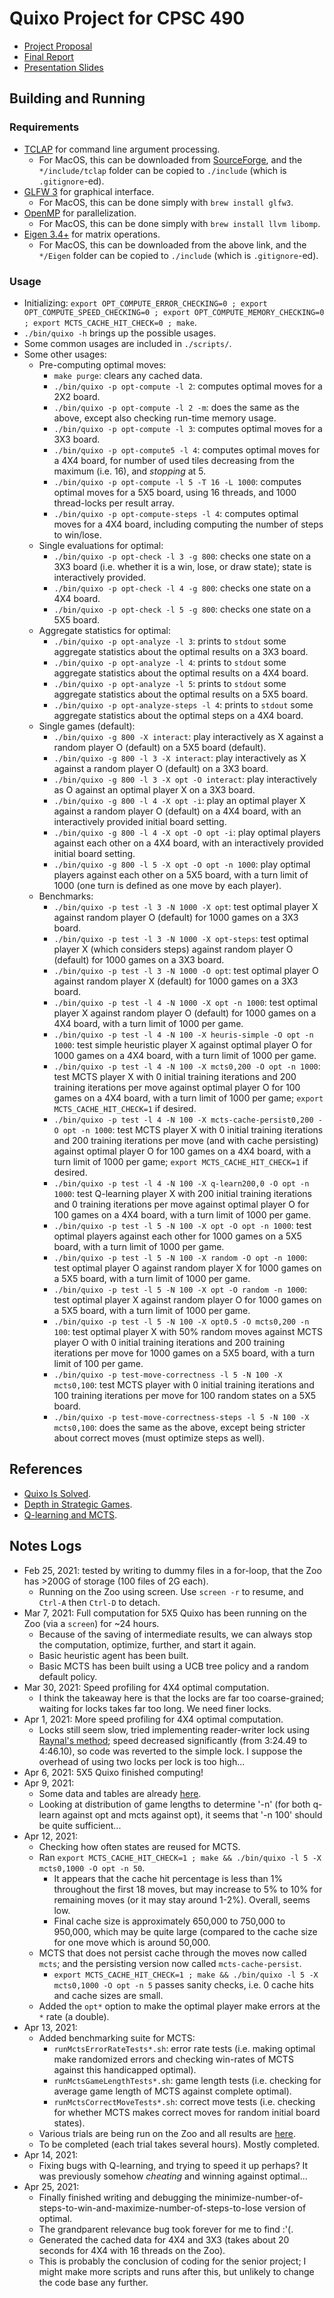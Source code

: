 # Quixo Project for CPSC 490

- [Project Proposal](https://docs.google.com/document/d/1R93C6XVNl6pDwXdOTlAuGolf03njDcPjZosSgq-IqNI/edit#)
- [Final Report](https://docs.google.com/document/d/1vO6DxW93JxJRxkcKjanpCkyZUVifivA7fcgbkvjoH-s/edit#)
- [Presentation Slides](https://docs.google.com/presentation/d/1ecSf1qGPYeB12bCDbnHviSjNLNYezb-ev_ImzK-MskA/edit#)

## Building and Running

### Requirements
- [TCLAP](http://tclap.sourceforge.net/manual.html) for command line argument processing.
  - For MacOS, this can be downloaded from [SourceForge](https://sourceforge.net/projects/tclap/files/), and the `*/include/tclap` folder can be copied to `./include` (which is `.gitignore`-ed).
- [GLFW 3](https://www.glfw.org/) for graphical interface.
  - For MacOS, this can be done simply with `brew install glfw3`.
- [OpenMP](https://www.openmp.org/) for parallelization.
  - For MacOS, this can be done simply with `brew install llvm libomp`.
- [Eigen 3.4+](http://eigen.tuxfamily.org/) for matrix operations.
  - For MacOS, this can be downloaded from the above link, and the `*/Eigen` folder can be copied to `./include` (which is `.gitignore`-ed).

### Usage
- Initializing: `export OPT_COMPUTE_ERROR_CHECKING=0 ; export OPT_COMPUTE_SPEED_CHECKING=0 ; export OPT_COMPUTE_MEMORY_CHECKING=0 ; export MCTS_CACHE_HIT_CHECK=0 ; make`.
- `./bin/quixo -h` brings up the possible usages.
- Some common usages are included in `./scripts/`.
- Some other usages:
  - Pre-computing optimal moves:
    - `make purge`: clears any cached data.
    - `./bin/quixo -p opt-compute -l 2`: computes optimal moves for a 2X2 board.
    - `./bin/quixo -p opt-compute -l 2 -m`: does the same as the above, except also checking run-time memory usage.
    - `./bin/quixo -p opt-compute -l 3`: computes optimal moves for a 3X3 board.
    - `./bin/quixo -p opt-compute5 -l 4`: computes optimal moves for a 4X4 board, for number of used tiles decreasing from the maximum (i.e. 16), and _stopping_ at 5.
    - `./bin/quixo -p opt-compute -l 5 -T 16 -L 1000`: computes optimal moves for a 5X5 board, using 16 threads, and 1000 thread-locks per result array.
    - `./bin/quixo -p opt-compute-steps -l 4`: computes optimal moves for a 4X4 board, including computing the number of steps to win/lose.
  - Single evaluations for optimal:
    - `./bin/quixo -p opt-check -l 3 -g 800`: checks one state on a 3X3 board (i.e. whether it is a win, lose, or draw state); state is interactively provided.
    - `./bin/quixo -p opt-check -l 4 -g 800`: checks one state on a 4X4 board.
    - `./bin/quixo -p opt-check -l 5 -g 800`: checks one state on a 5X5 board.
  - Aggregate statistics for optimal:
    - `./bin/quixo -p opt-analyze -l 3`: prints to `stdout` some aggregate statistics about the optimal results on a 3X3 board.
    - `./bin/quixo -p opt-analyze -l 4`: prints to `stdout` some aggregate statistics about the optimal results on a 4X4 board.
    - `./bin/quixo -p opt-analyze -l 5`: prints to `stdout` some aggregate statistics about the optimal results on a 5X5 board.
    - `./bin/quixo -p opt-analyze-steps -l 4`: prints to `stdout` some aggregate statistics about the optimal steps on a 4X4 board.
  - Single games (default):
    - `./bin/quixo -g 800 -X interact`: play interactively as X against a random player O (default) on a 5X5 board (default).
    - `./bin/quixo -g 800 -l 3 -X interact`: play interactively as X against a random player O (default) on a 3X3 board.
    - `./bin/quixo -g 800 -l 3 -X opt -O interact`: play interactively as O against an optimal player X on a 3X3 board.
    - `./bin/quixo -g 800 -l 4 -X opt -i`: play an optimal player X against a random player O (default) on a 4X4 board, with an interactively provided initial board setting.
    - `./bin/quixo -g 800 -l 4 -X opt -O opt -i`: play optimal players against each other on a 4X4 board, with an interactively provided initial board setting.
    - `./bin/quixo -g 800 -l 5 -X opt -O opt -n 1000`: play optimal players against each other on a 5X5 board, with a turn limit of 1000 (one turn is defined as one move by each player).
  - Benchmarks:
    - `./bin/quixo -p test -l 3 -N 1000 -X opt`: test optimal player X against random player O (default) for 1000 games on a 3X3 board.
    - `./bin/quixo -p test -l 3 -N 1000 -X opt-steps`: test optimal player X (which considers steps) against random player O (default) for 1000 games on a 3X3 board.
    - `./bin/quixo -p test -l 3 -N 1000 -O opt`: test optimal player O against random player X (default) for 1000 games on a 3X3 board.
    - `./bin/quixo -p test -l 4 -N 1000 -X opt -n 1000`: test optimal player X against random player O (default) for 1000 games on a 4X4 board, with a turn limit of 1000 per game.
    - `./bin/quixo -p test -l 4 -N 100 -X heuris-simple -O opt -n 1000`: test simple heuristic player X against optimal player O for 1000 games on a 4X4 board, with a turn limit of 1000 per game.
    - `./bin/quixo -p test -l 4 -N 100 -X mcts0,200 -O opt -n 1000`: test MCTS player X with 0 initial training iterations and 200 training iterations per move against optimal player O for 100 games on a 4X4 board, with a turn limit of 1000 per game; `export MCTS_CACHE_HIT_CHECK=1` if desired.
    - `./bin/quixo -p test -l 4 -N 100 -X mcts-cache-persist0,200 -O opt -n 1000`: test MCTS player X with 0 initial training iterations and 200 training iterations per move (and with cache persisting) against optimal player O for 100 games on a 4X4 board, with a turn limit of 1000 per game; `export MCTS_CACHE_HIT_CHECK=1` if desired.
    - `./bin/quixo -p test -l 4 -N 100 -X q-learn200,0 -O opt -n 1000`: test Q-learning player X with 200 initial training iterations and 0 training iterations per move against optimal player O for 100 games on a 4X4 board, with a turn limit of 1000 per game.
    - `./bin/quixo -p test -l 5 -N 100 -X opt -O opt -n 1000`: test optimal players against each other for 1000 games on a 5X5 board, with a turn limit of 1000 per game.
    - `./bin/quixo -p test -l 5 -N 100 -X random -O opt -n 1000`: test optimal player O against random player X for 1000 games on a 5X5 board, with a turn limit of 1000 per game.
    - `./bin/quixo -p test -l 5 -N 100 -X opt -O random -n 1000`: test optimal player X against random player O for 1000 games on a 5X5 board, with a turn limit of 1000 per game.
    - `./bin/quixo -p test -l 5 -N 100 -X opt0.5 -O mcts0,200 -n 100`: test optimal player X with 50% random moves against MCTS player O with 0 initial training iterations and 200 training iterations per move for 1000 games on a 5X5 board, with a turn limit of 100 per game.
    - `./bin/quixo -p test-move-correctness -l 5 -N 100 -X mcts0,100`: test MCTS player with 0 initial training iterations and 100 training iterations per move for 100 random states on a 5X5 board.
    - `./bin/quixo -p test-move-correctness-steps -l 5 -N 100 -X mcts0,100`: does the same as the above, except being stricter about correct moves (must optimize steps as well).

## References
- [Quixo Is Solved](https://arxiv.org/abs/2007.15895).
- [Depth in Strategic Games](https://www.semanticscholar.org/paper/Depth-in-Strategic-Games-Lantz-Isaksen/4dedc67aa2191731bf8cf1822d42cea290e73073).
- [Q-learning and MCTS](https://towardsdatascience.com/deep-reinforcement-learning-and-monte-carlo-tree-search-with-connect-4-ba22a4713e7a).

## Notes Logs
- Feb 25, 2021: tested by writing to dummy files in a for-loop, that the Zoo has >200G of storage (100 files of 2G each).
  - Running on the Zoo using screen. Use `screen -r` to resume, and `Ctrl-A` then `Ctrl-D` to detach.
- Mar 7, 2021: Full computation for 5X5 Quixo has been running on the Zoo (via a `screen`) for \~24 hours.
  - Because of the saving of intermediate results, we can always stop the computation, optimize, further, and start it again.
  - Basic heuristic agent has been built.
  - Basic MCTS has been built using a UCB tree policy and a random default policy.
- Mar 30, 2021: Speed profiling for 4X4 optimal computation.
  - I think the takeaway here is that the locks are far too coarse-grained; waiting for locks takes far too long. We need finer locks.
- Apr 1, 2021: More speed profiling for 4X4 optimal computation.
  - Locks still seem slow, tried implementing reader-writer lock using [Raynal's method](https://en.wikipedia.org/wiki/Readers%E2%80%93writer_lock); speed decreased significantly (from 3:24.49 to 4:46.10), so code was reverted to the simple lock. I suppose the overhead of using two locks per lock is too high...
- Apr 6, 2021: 5X5 Quixo finished computing!
- Apr 9, 2021:
  - Some data and tables are already [here](https://docs.google.com/spreadsheets/d/1QHTtbHnen4D5Z1y54Qb_VpXX2rnCNzyErshk_EfAKto/edit).
  - Looking at distribution of game lengths to determine '-n' (for both q-learn against opt and mcts against opt), it seems that '-n 100' should be quite sufficient...
- Apr 12, 2021:
  - Checking how often states are reused for MCTS.
  - Ran `export MCTS_CACHE_HIT_CHECK=1 ; make && ./bin/quixo -l 5 -X mcts0,1000 -O opt -n 50`.
    - It appears that the cache hit percentage is less than 1% throughout the first 18 moves, but may increase to 5% to 10% for remaining moves (or it may stay around 1-2%). Overall, seems low.
    - Final cache size is approximately 650,000 to 750,000 to 950,000, which may be quite large (compared to the cache size for one move which is around 50,000.
  - MCTS that does not persist cache through the moves now called `mcts`; and the persisting version now called `mcts-cache-persist`.
    - `export MCTS_CACHE_HIT_CHECK=1 ; make && ./bin/quixo -l 5 -X mcts0,1000 -O opt -n 5` passes sanity checks, i.e. 0 cache hits and cache sizes are small.
  - Added the `opt*` option to make the optimal player make errors at the `*` rate (a double).
- Apr 13, 2021:
  - Added benchmarking suite for MCTS:
    - `runMctsErrorRateTests*.sh`: error rate tests (i.e. making optimal make randomized errors and checking win-rates of MCTS against this handicapped optimal).
    - `runMctsGameLengthTests*.sh`: game length tests (i.e. checking for average game length of MCTS against complete optimal).
    - `runMctsCorrectMoveTests*.sh`: correct move tests (i.e. checking for whether MCTS makes correct moves for random initial board states).
  - Various trials are being run on the Zoo and all results are [here](https://docs.google.com/spreadsheets/d/1QHTtbHnen4D5Z1y54Qb_VpXX2rnCNzyErshk_EfAKto/edit).
  - To be completed (each trial takes several hours). Mostly completed.
- Apr 14, 2021:
  - Fixing bugs with Q-learning, and trying to speed it up perhaps? It was previously somehow _cheating_ and winning against optimal...
- Apr 25, 2021:
  - Finally finished writing and debugging the minimize-number-of-steps-to-win-and-maximize-number-of-steps-to-lose version of optimal.
  - The grandparent relevance bug took forever for me to find :'(.
  - Generated the cached data for 4X4 and 3X3 (takes about 20 seconds for 4X4 with 16 threads on the Zoo).
  - This is probably the conclusion of coding for the senior project; I might make more scripts and runs after this, but unlikely to change the code base any further.
